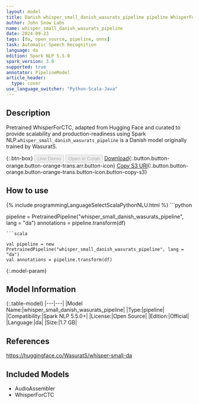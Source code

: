 ```yaml
---
layout: model
title: Danish whisper_small_danish_wasurats_pipeline pipeline WhisperForCTC from WasuratS
author: John Snow Labs
name: whisper_small_danish_wasurats_pipeline
date: 2024-09-23
tags: [da, open_source, pipeline, onnx]
task: Automatic Speech Recognition
language: da
edition: Spark NLP 5.5.0
spark_version: 3.0
supported: true
annotator: PipelineModel
article_header:
  type: cover
use_language_switcher: "Python-Scala-Java"
---
```


## Description

Pretrained WhisperForCTC, adapted from Hugging Face and curated to provide scalability and production-readiness using Spark NLP.`whisper_small_danish_wasurats_pipeline` is a Danish model originally trained by WasuratS.

{:.btn-box}
<button class="button button-orange" disabled>Live Demo</button>
<button class="button button-orange" disabled>Open in Colab</button>
[Download](https://s3.amazonaws.com/auxdata.johnsnowlabs.com/public/models/whisper_small_danish_wasurats_pipeline_da_5.5.0_3.0_1727075909323.zip){:.button.button-orange.button-orange-trans.arr.button-icon}
[Copy S3 URI](s3://auxdata.johnsnowlabs.com/public/models/whisper_small_danish_wasurats_pipeline_da_5.5.0_3.0_1727075909323.zip){:.button.button-orange.button-orange-trans.button-icon.button-copy-s3}

## How to use



<div class="tabs-box" markdown="1">
{% include programmingLanguageSelectScalaPythonNLU.html %}
```python

pipeline = PretrainedPipeline("whisper_small_danish_wasurats_pipeline", lang = "da")
annotations =  pipeline.transform(df)   

```
```scala

val pipeline = new PretrainedPipeline("whisper_small_danish_wasurats_pipeline", lang = "da")
val annotations = pipeline.transform(df)

```
</div>

{:.model-param}
## Model Information

{:.table-model}
|---|---|
|Model Name:|whisper_small_danish_wasurats_pipeline|
|Type:|pipeline|
|Compatibility:|Spark NLP 5.5.0+|
|License:|Open Source|
|Edition:|Official|
|Language:|da|
|Size:|1.7 GB|

## References

https://huggingface.co/WasuratS/whisper-small-da

## Included Models

- AudioAssembler
- WhisperForCTC